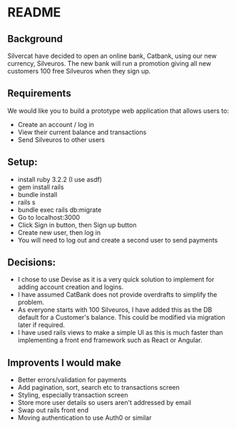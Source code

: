 # README

## Background
Silvercat have decided to open an online bank, Catbank, using our new currency, Silveuros.
The new bank will run a promotion giving all new customers 100 free Silveuros when they
sign up.

## Requirements
We would like you to build a prototype web application that allows users to:
- Create an account / log in
- View their current balance and transactions
- Send Silveuros to other users

## Setup:
* install ruby 3.2.2 (I use asdf)
* gem install rails
* bundle install
* rails s
* bundle exec rails db:migrate
* Go to localhost:3000
* Click Sign in button, then Sign up button
* Create new user, then log in
* You will need to log out and create a second user to send payments

## Decisions:
* I chose to use Devise as it is a very quick solution to implement for adding account creation and logins.
* I have assumed CatBank does not provide overdrafts to simplify the problem.
* As everyone starts with 100 Silveuros, I have added this as the DB default for a Customer's balance. This could be modified via migration later if required.
* I have used rails views to make a simple UI as this is much faster than implementing a front end framework such as React or Angular.

## Improvents I would make
* Better errors/validation for payments
* Add pagination, sort, search etc to transactions screen
* Styling, especially transaction screen
* Store more user details so users aren't addressed by email
* Swap out rails front end
* Moving authentication to use Auth0 or similar

